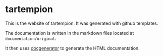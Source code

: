 tartempion
===

This is the website of tartempion. It was generated with github templates.

The documentation is written in the markdown files located at `documentation/original`.

It then uses [docgenerator][1] to generate the HTML documentation.

   [1]: https://npmjs.org/package/docgenerator


